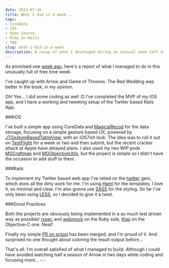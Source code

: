 ```yaml
---
date: 2013-07-26
title: What I did in a week...
tags:
- CoreData
- iOS
- Open Source
- Ruby on Rails
- TDD
slug: what-i-did-in-a-week
description: A recap of what I developed during an unusual week left by myself without neither girlfriend nor friends.
---
```


As promised one <a href="http://amokafullofstuff.wordpress.com/2013/07/17/a-week-of-time/" target="_blank">week ago</a>, here's a report of what I managed to do in this unusually full of free time week.

I've caught up with Arrow and Game of Thrones. The Red Wedding was better in the book, in my opinion.

Oh! Yes... I did some coding as well :D I've completed the MVP of my iOS app, and I have a working and tweeting setup of the Twitter based Rails App.

###iOS

I've built a simple app using CoreData and <a href="https://github.com/magicalpanda/MagicalRecord" target="_blank">MagicalRecod</a> for the data storage, focusing on a simple gesture based UX, powered by <a href="https://github.com/mystcolor/JTGestureBasedTableViewDemo" target="_blank">JTGestureBasedTableView</a>, with an iOS7ish look. The idea was to roll it out on <a href="https://testflightapp.com/" target="_blank">TestFlight</a> for a week or two and then submit, but the recent cracker attack at Apple have delayed plans. I also used my two WIP pods <a href="https://github.com/mokagio/MGCraftman" target="_blank">MGCraftman</a> and <a href="https://github.com/mokagio/MGObjectiveUtils" target="_blank">MGObjectiveUtils</a>, but the project is simple so I didn't have the occasion to add stuff to them.

###Rails

To implement my Twitter based web app I've relied on the <a href="https://github.com/sferik/twitter" target="_blank">twitter</a> gem, which does all the dirty work for me. I'm using <a href="http://haml.info/" target="_blank">Haml</a> for the templates, I love it, so minimal and clear. I'm also gonna use <a href="http://sass-lang.com/" target="_blank">SASS</a> for the styling. So far I've only been using <a href="http://lesscss.org/" target="_blank">LESS</a>, so I decided to give it a twist.

###Good Practices

Both the projects are obviously being implemented in a as much test driven way as possible! <a href="https://github.com/rspec/rspec" target="_blank">rspec</a> and <a href="https://github.com/bblimke/webmock" target="_blank">webmock</a> on the Ruby side, <a href="https://github.com/allending/Kiwi" target="_blank">Kiwi</a> on the Objective-C one. Neat!

Finally my simple <a href="https://github.com/facebook/xctool/pull/106" target="_blank">PR on xctool</a> has been merged, and I'm proud of it. And surprised no one thought about coloring the result output before...

That's all. I'm overall satisfied of what I managed to build. Although I could have avoided watching half a season of Arrow in two days while coding and focusing more... -.-

